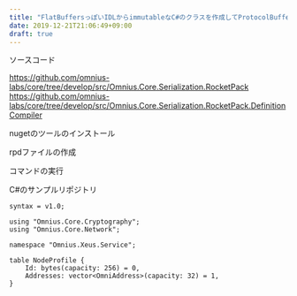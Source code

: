 ```yaml
---
title: "FlatBuffersっぽいIDLからimmutableなC#のクラスを作成してProtocolBuffersっぽいシリアライズをしたい！"
date: 2019-12-21T21:06:49+09:00
draft: true
---
```


ソースコード

https://github.com/omnius-labs/core/tree/develop/src/Omnius.Core.Serialization.RocketPack
https://github.com/omnius-labs/core/tree/develop/src/Omnius.Core.Serialization.RocketPack.DefinitionCompiler

nugetのツールのインストール

rpdファイルの作成

コマンドの実行

C#のサンプルリポジトリ

```rpd
syntax = v1.0;

using "Omnius.Core.Cryptography";
using "Omnius.Core.Network";

namespace "Omnius.Xeus.Service";

table NodeProfile {
    Id: bytes(capacity: 256) = 0,
    Addresses: vector<OmniAddress>(capacity: 32) = 1,
}
```